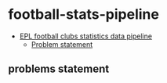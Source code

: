 # football-stats-pipeline
- [EPL football clubs statistics data pipeline](#football-stats-pipeline)
    - [Problem statement](#problem-statement)

## problems statement